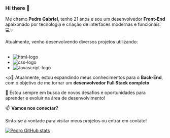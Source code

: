 ### Hi there 👋
  Me chamo **Pedro Gabriel**, tenho 21 anos e sou um desenvolvedor **Front-End** apaixonado por tecnologia e criação de interfaces modernas e funcionais. 💻✨

  Atualmente, venho desenvolvendo diversos projetos utilizando:
<br>
<br>
  - <img src="https://img.shields.io/badge/HTML5-E34F26?style=for-the-badge&logo=html5&logoColor=white" alt="html-logo"/>
  - <img src="https://img.shields.io/badge/CSS3-1572B6?style=for-the-badge&logo=css3&logoColor=white" alt="css-logo"/>
  - <img src="https://img.shields.io/badge/JavaScript-F7DF1E?style=for-the-badge&logo=javascript&logoColor=black" alt=Javascript-logo>

<p🚀 Atualmente, estou expandindo meus conhecimentos para o **Back-End**, com o objetivo de me tornar um **desenvolvedor Full Stack completo** <br>

🔧 Estou sempre em busca de novos desafios e oportunidades para aprender e evoluir na área de desenvolvimento!<br>

📫 **Vamos nos conectar?**<br>  
Sinta-se à vontade para visitar meus projetos ou entrar em contato!</p>

[![Pedro GitHub stats](https://github-readme-stats.vercel.app/api?username=Gabriel23kk)](https://github.com/anuraghazra/github-readme-stats)
